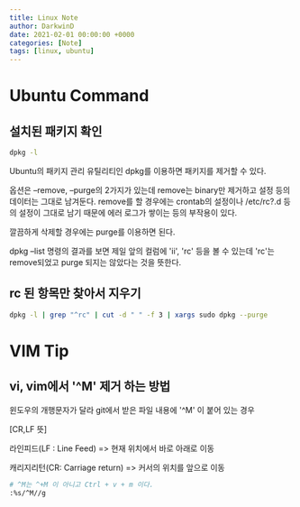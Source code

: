 ```yaml
---
title: Linux Note
author: DarkwinD
date: 2021-02-01 00:00:00 +0000
categories: [Note]
tags: [linux, ubuntu]
---
```


# Ubuntu Command

설치된 패키지 확인
---
``` bash
dpkg -l
```

Ubuntu의 패키지 관리 유틸리티인 dpkg를 이용하면 패키지를 제거할 수 있다.

옵션은 –remove, –purge의 2가지가 있는데 remove는 binary만 제거하고 설정 등의 데이터는 그대로 남겨둔다.
remove를 할 경우에는 crontab의 설정이나 /etc/rc?.d 등의 설정이 그대로 남기 때문에 에러 로그가 쌓이는 등의 부작용이 있다.

깔끔하게 삭제할 경우에는 purge를 이용하면 된다.

dpkg –list 명령의 결과를 보면
제일 앞의 컬럼에 'ii', 'rc' 등을 볼 수 있는데
'rc'는 remove되었고 purge 되지는 않았다는 것을 뜻한다.

rc 된 항목만 찾아서 지우기
---
``` bash
dpkg -l | grep "^rc" | cut -d " " -f 3 | xargs sudo dpkg --purge
```

# VIM Tip

vi, vim에서 '^M' 제거 하는 방법
---

윈도우의 개행문자가 달라 git에서 받은 파일 내용에 '^M' 이 붙어 있는 경우

[CR,LF 뜻]

라인피드(LF : Line Feed) => 현재 위치에서 바로 아래로 이동

캐리지리턴(CR: Carriage return) => 커서의 위치를 앞으로 이동

``` bash
# ^M는 ^+M 이 아니고 Ctrl + v + m 이다.
:%s/^M//g
```